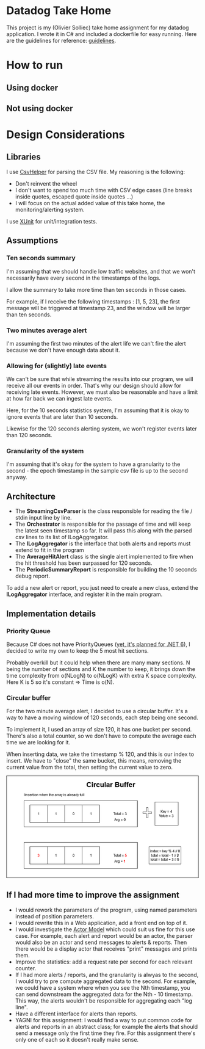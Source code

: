 # Datadog Take Home
This project is my (Olivier Solliec) take home assignment for my datadog application. I wrote it in C# and included a dockerfile for easy running. Here are the guidelines for reference: [guidelines](https://docs.google.com/document/d/1NtnYypfuhRIllsh99Aq1inbLBytVIDvhmiWbKwGy7ug/edit#).

# How to run

## Using docker

## Not using docker

# Design Considerations

## Libraries

I use [CsvHelper](https://joshclose.github.io/CsvHelper/) for parsing the CSV file. My reasoning is the following:
- Don't reinvent the wheel
- I don't want to spend too much time with CSV edge cases (line breaks inside quotes, escaped quote inside quotes ...)
- I will focus on the actual added value of this take home, the monitoring/alerting system.

I use [XUnit](https://xunit.net/) for unit/integration tests.

## Assumptions

### Ten seconds summary

I'm assuming that we should handle low traffic websites, and that we won't necessarily have every second in the timestamps of the logs. 

I allow the summary to take more time than ten seconds in those cases.

For example, if I receive the following timestamps : [1, 5, 23], the first message will be triggered at timestamp 23, and the window will be larger than ten seconds.

### Two minutes average alert

I'm assuming the first two minutes of the alert life we can't fire the alert because we don't have enough data about it.

### Allowing for (slightly) late events

We can't be sure that while streaming the results into our program, we will receive all our events in order. That's why our design should allow for receiving late events. However, we must also be reasonable and have a limit at how far back we can ingest late events.

Here, for the 10 seconds statistics system, I'm assuming that it is okay to ignore events that are later than 10 seconds.

Likewise for the 120 seconds alerting system, we won't register events later than 120 seconds.

### Granularity of the system

I'm assuming that it's okay for the system to have a granularity to the second - the epoch timestamp in the sample csv file is up to the second anyway.

## Architecture

- The **StreamingCsvParser** is the class responsible for reading the file / stdin input line by line.
- The **Orchestrator** is responsible for the passage of time and will keep the latest seen timestamp so far. It will pass this along with the parsed csv lines to its list of ILogAggregator.
- The **ILogAggregator** is the interface that both alerts and reports must extend to fit in the program
- The **AverageHitAlert** class is the single alert implemented to fire when the hit threshold has been surpassed for 120 seconds.
- The **PeriodicSummaryReport** is responsible for building the 10 seconds debug report.

To add a new alert or report, you just need to create a new class, extend the **ILogAggregator** interface, and register it in the main program.

## Implementation details

### Priority Queue

Because C# does not have PriorityQueues ([yet, it's planned for .NET 6](https://docs.microsoft.com/en-us/dotnet/api/system.collections.generic.priorityqueue-2?view=net-6.0)), I decided to write my own to keep the 5 most hit sections.

Probably overkill but it could help when there are many many sections. N being the number of sections and K the number to keep, it brings down the time complexity from o(NLogN) to o(NLogK) with extra K space complexity. Here K is 5 so it's constant => Time is o(N).

### Circular buffer

For the two minute average alert, I decided to use a circular buffer. It's a way to have a moving window of 120 seconds, each step being one second. 

To implement it, I used an array of size 120, it has one bucket per second. There's also a total counter, so we don't have to compute the average each time we are looking for it.

When inserting data, we take the timestamp % 120, and this is our index to insert. We have to "close" the same bucket, this means, removing the current value from the total, then setting the current value to zero.

![Circular buffer](Circular_buffer_img.png)

## If I had more time to improve the assignment

- I would rework the parameters of the program, using named parameters instead of position parameters.
- I would rewrite this in a Web application, add a front end on top of it.
- I would investigate the [Actor Model](https://en.wikipedia.org/wiki/Actor_model) which could suit us fine for this use case. For example, each alert and report would be an actor, the parser would also be an actor and send messages to alerts & reports. Then there would be a display actor that receives "print" messages and prints them.
- Improve the statistics: add a request rate per second for each relevant counter.
- If I had more alerts / reports, and the granularity is alwyas to the second, I would try to pre compute aggregated data to the second. For example, we could have a system where when you see the Nth timestamp, you can send downstream the aggregated data for the Nth - 10 timestamp. This way, the alerts wouldn't be responsible for aggregating each "log line".
- Have a different interface for alerts than reports.
- YAGNI for this assignment: I would find a way to put common code for alerts and reports in an abstract class; for example the alerts that should send a message only the first time they fire. For this assignment there's only one of each so it doesn't really make sense.
